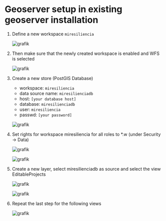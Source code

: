# Geoserver setup in existing geoserver installation

1. Define a new workspace ``miresiliencia``

    ![grafik](https://github.com/GEOTEST-AG/MiResiliencia/assets/68429061/60b84504-cc20-4aae-8669-2b48ec7a6e8e)

2. Then make sure that the newly created workspace is enabled and WFS is selected

    ![grafik](https://github.com/GEOTEST-AG/MiResiliencia/assets/68429061/f30232ab-f508-4b5b-a148-175ab82f01be)

3. Create a new store (PostGIS Database)
    - workspace: ``miresiliencia``
    - data source name: ``miresilienciadb``
    - host: ``[your database host]``
    - database: ``miresilienciadb``
    - user: ``miresiliencia``
    - passwd: ``[your password]``

    ![grafik](https://github.com/GEOTEST-AG/MiResiliencia/assets/68429061/d6f75f3e-45f0-4cbf-afed-7ffaad5fdf78)

5. Set rights for workspace miresiliencia for all roles to *.w (under Security -> Data)

    ![grafik](https://github.com/GEOTEST-AG/MiResiliencia/assets/68429061/4dea89e0-9970-4330-9bd3-e815bf08903c)

    ![grafik](https://github.com/GEOTEST-AG/MiResiliencia/assets/68429061/65a7aee5-81ce-4abc-8e11-c28f883e57e2)

6. Create a new layer, select miresilienciadb as source and select the view EditableProjects

    ![grafik](https://github.com/GEOTEST-AG/MiResiliencia/assets/68429061/12aa3ac5-a9dc-4128-89a7-116a56b9b337)

    ![grafik](https://github.com/GEOTEST-AG/MiResiliencia/assets/68429061/93350513-07b9-4803-ae3b-49773983e19f)

7. Repeat the last step for the following views

    ![grafik](https://github.com/GEOTEST-AG/MiResiliencia/assets/68429061/2640c5a5-0afb-415a-a54d-39248b6c4dae)

